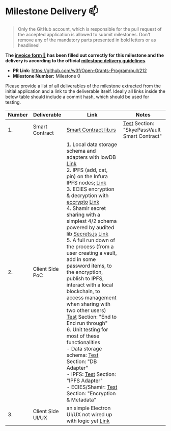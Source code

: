 # Milestone Delivery :mailbox:

> Only the GitHub account, which is responsible for the pull request of the accepted application is allowed to submit milestones. Don't remove any of the mandatory parts presented in bold letters or as headlines!

**The [invoice form :pencil:](https://forms.gle/8Wx7nxtq8fKrsuEz8) has been filled out correctly for this milestone and the delivery is according to the official [milestone delivery guidelines](https://github.com/w3f/General-Grants-Program/blob/master/grants/milestone-deliverables-guidelines.md).**

- **PR Link:** https://github.com/w3f/Open-Grants-Program/pull/212
- **Milestone Number:** Milestone 0

Please provide a list of all deliverables of the milestone extracted from the initial application and a link to the deliverable itself. Ideally all links inside the below table should include a commit hash, which should be used for testing.

| Number | Deliverable       | Link                                                                                                                                                                                                                                                                                                                                                                                                                                                                                                                                                                                                                                                                                                                                                                                                                                                                                                                                                                                                                                                                                                                                                                                                                                                                                                                                                                                                                                                                                                                           | Notes                                                                                                                              |
| ------ | ----------------- | ------------------------------------------------------------------------------------------------------------------------------------------------------------------------------------------------------------------------------------------------------------------------------------------------------------------------------------------------------------------------------------------------------------------------------------------------------------------------------------------------------------------------------------------------------------------------------------------------------------------------------------------------------------------------------------------------------------------------------------------------------------------------------------------------------------------------------------------------------------------------------------------------------------------------------------------------------------------------------------------------------------------------------------------------------------------------------------------------------------------------------------------------------------------------------------------------------------------------------------------------------------------------------------------------------------------------------------------------------------------------------------------------------------------------------------------------------------------------------------------------------------------------------ | ---------------------------------------------------------------------------------------------------------------------------------- |
| 1.     | Smart Contract    | [Smart Contract lib.rs ](https://github.com/skyekiwi/skyepass-vault/blob/master/contracts/lib.rs)                                                                                                                                                                                                                                                                                                                                                                                                                                                                                                                                                                                                                                                                                                                                                                                                                                                                                                                                                                                                                                                                                                                                                                                                                                                                                                                                                                                                                              | [Test](https://github.com/skyekiwi/skyepass-vault/blob/master/tests/skyepassvault.test.ts) Section: "SkyePassVault Smart Contract" |
| 2.     | Client Side PoC   | 1. Local data storage schema and adapters with lowDB [Link](https://github.com/skyekiwi/skyepass-vault/blob/master/client/db.ts) <br/>2. IPFS (add, cat, pin) on the Infura IPFS nodes; [Link](https://github.com/skyekiwi/skyepass-vault/blob/master/client/ipfs.ts)<br/>3. ECIES encryption & decryption with [eccrypto](https://github.com/bitchan/eccrypto) [Link](https://github.com/skyekiwi/skyepass-vault/blob/master/client/metadata.ts)<br/>4. Shamir secret sharing with a simplest 4/2 schema powered by audited lib [Secrets.js](https://github.com/grempe/secrets.js) [Link](https://github.com/skyekiwi/skyepass-vault/blob/master/client/metadata.ts)<br/>5. A full run down of the process (from a user creating a vault, add in some password items, to the encryption, publish to IPFS, interact with a local blockchain, to access management when sharing with two other users)<br/>[Test](https://github.com/skyekiwi/skyepass-vault/blob/master/tests/skyepassvault.test.ts) Section: "End to End run through"<br/>6. Unit testing for most of these functionalities<br/> - Data storage schema: [Test](https://github.com/skyekiwi/skyepass-vault/blob/master/tests/skyepassvault.test.ts) Section: "DB Adapter"<br/> - IPFS: [Test](https://github.com/skyekiwi/skyepass-vault/blob/master/tests/skyepassvault.test.ts) Section: "IPFS Adapter"<br/> - ECIES/Shamir: [Test](https://github.com/skyekiwi/skyepass-vault/blob/master/tests/skyepassvault.test.ts) Section: "Encryption & Metadata"<br/> |                                                                                                                                    |
| 3.     | Client Side UI/UX | an simple Electron UI/UX not wired up with logic yet [Link](https://github.com/skyekiwi/skyepass-ux/tree/master)                                                                                                                                                                                                                                                                                                                                                                                                                                                                                                                                                                                                                                                                                                                                                                                                                                                                                                                                                                                                                                                                                                                                                                                                                                                                                                                                                                                                               |                                                                                                                                    |
